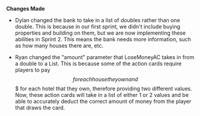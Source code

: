 __Changes Made__

* Dylan changed the bank to take in
a list of doubles rather than one double.
This is because in our first sprint, we didn't
include buying properties and building on them,
but we are now implementing these abilities in 
Sprint 2. This means the bank needs more information, such
as how many houses there are, etc.

* Ryan changed the "amount" parameter that LoseMoneyAC takes in from a double to a List<double>.  This is because some of the action cards require players to pay $$ for each house they own and $$$ for each hotel that they own, therefore providing two different values.  Now, these action cards will take in a list of either 1 or 2 values and be able to accurately deduct the correct amount of money from the player that draws the card.  